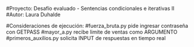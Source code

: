 #Proyecto: Desafío evaluado - Sentencias condicionales e iterativas II
#Autor: Laura Duhalde

#Consideraciones de ejecución:
#fuerza_bruta.py pide ingresar contraseña con GETPASS
#mayor_a.py recibe limite de ventas como ARGUMENTO
#primeros_auxilios.py solicita INPUT de respuestas en tiempo real